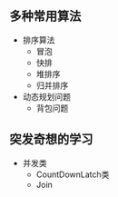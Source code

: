 ## 多种常用算法
* 排序算法  
    * 冒泡  
    * 快排
    * 堆排序   
    * 归并排序
* 动态规划问题
    * 背包问题
    
    
## 突发奇想的学习
* 并发类
    * CountDownLatch类
    * Join